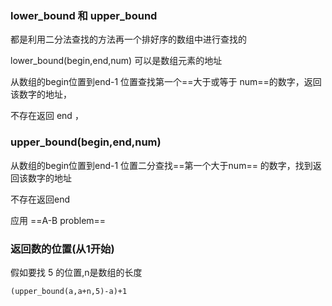 ### lower_bound 和 upper_bound

都是利用二分法查找的方法再一个排好序的数组中进行查找的



lower_bound(begin,end,num)  可以是数组元素的地址

从数组的begin位置到end-1 位置查找第一个==大于或等于 num==的数字，返回该数字的地址，

不存在返回 end ，

### upper_bound(begin,end,num)

从数组的begin位置到end-1 位置二分查找==第一个大于num== 的数字，找到返回该数字的地址

不存在返回end 

应用 ==A-B problem==   

### 返回数的位置(从1开始)

假如要找 5 的位置,n是数组的长度

`(upper_bound(a,a+n,5)-a)+1`